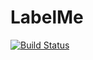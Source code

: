 # LabelMe

[![Build Status](https://travis-ci.org/IHPSystems/LabelMe.jl.svg?branch=master)](https://travis-ci.org/IHPSystems/LabelMe.jl)
